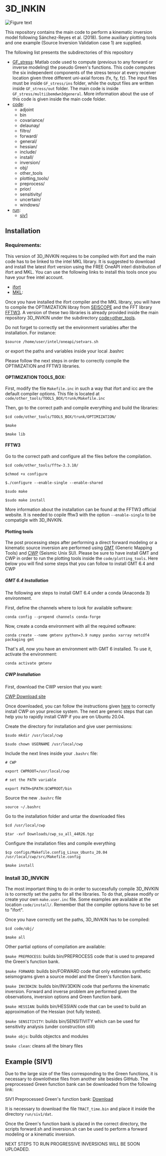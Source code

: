 # 3D_INKIN


![Figure text](https://github.com/hugosanrocks/hugosanrocks.github.com/blob/master/assets/img/model_time_space_windows.jpg?raw=true)

This repository contains the main code to perform a kinematic inversion model following Sánchez-Reyes et al. (2018). Some auxiliary plotting tools and one example (Source Inversion Validation case 1) are supplied.

The following list presents the subdirectories of this repository

* [GF_stress](https://github.com/hugosanrocks/3D_INVKIN/tree/main/GF_stress): Matlab code used to compute (previous to any forward or inverse modeling) the pseudo Green's functions. This code computes the six independent components of the stress tensor at every receiver location given three different uni-axial forces (fx, fy, fz). The input files must be inside `GF_stress/ins` folder, while the output files are written inside `GF_stress/out` folder. The main code is inside `GF_stress/multiibemdwn3dgeneral`. More information about the use of this code is given inside the main code folder.
* [code](https://github.com/hugosanrocks/3D_INVKIN/tree/main/code):
  + adjoint
  + bin
  + covariance/
  + delaunay/
  + filtro/
  + forward/
  + general/
  + hessian/
  + include/
  + install/
  + inversion/
  + obj/
  + other_tools
  + plotting_tools/
  + preprocess/
  + prior/
  + sensitivity/
  + uncertain/
  + windows/
* [run](https://github.com/hugosanrocks/3D_INVKIN/tree/main/run):
  + [siv1](https://github.com/hugosanrocks/3D_INVKIN/tree/main/run/siv1)

## Installation

### Requirements:

This version of 3D_INVKIN requires to be compiled with ifort and the main code has to be linked to the intel MKL library. It is suggested to download and install the latest ifort version using the FREE OneAPI interl distribution of ifort and MKL. You can use the following links to install this tools once you have your free intel account.

* [ifort](https://www.intel.com/content/www/us/en/developer/articles/tool/oneapi-standalone-components.html#fortran) 
* [MKL](https://www.intel.com/content/www/us/en/developer/tools/oneapi/onemkl-download.html):

Once you have installed the ifort compiler and the MKL library, you will have to compile the OPTIMIZATION libray from [SEISCOPE](https://seiscope2.osug.fr/SEISCOPE-OPTIMIZATION-TOOLBOX) and the FFT library [FFTW3](https://www.fftw.org/download.html). A version of these two libraries is already provided inside the main repository 3D_INVKIN under the subdirectory [code>other_tools](https://github.com/hugosanrocks/3D_INVKIN/tree/main/code/other_tools).

Do not forget to correctly set the environment variables after the installation. For instance:

`$source /home/user/intel/oneapi/setvars.sh`

or export the paths and variables inside your local .bashrc

Please follow the next steps in order to correctly compile the OPTIMIZATION and FFTW3 libraries.

#### OPTIMIZATION TOOLS_BOX:

First, modify the file `Makefile.inc` in such a way that ifort and icc are the default compiler options. This file is located at `code/other_tools/TOOLS_BOX/trunk/Makefile.inc`

Then, go to the correct path and compile everything and build the libraries:

`$cd code/other_tools/TOOLS_BOX/trunk/OPTIMIZATION/`

`$make`

`$make lib`

#### FFTW3

Go to the correct path and configure all the files before the compilation. 

`$cd code/other_tools/fftw-3.3.10/`

`$chmod +x configure`

`$./configure --enable-single --enable-shared`

`$sudo make`

`$sudo make install`

More information about the installation can be found at the FFTW3 official website. It is needed to copile fftw3 with the option `--enable-single` to be compatigle with 3D_INVKIN.

#### Plotting tools

The post processing steps after performing a direct forward modeling or a kinematic source inversion are performed using [GMT](https://www.generic-mapping-tools.org/) (Generic Mapping Tools) and [CWP](https://wiki.seismic-unix.org/start) (Seismic Unix SU). Please be sure to have install GMT and CWP in order to run the plotting tools inside the `code/plotting_tools`. Here below you will find some steps that you can follow to install GMT 6.4 and CWP

##### GMT 6.4 Installation

The following are steps to install GMT 6.4 under a conda (Anaconda 3) environment.

First, define the channels where to look for available software:

`conda config --prepend channels conda-forge`

Now, create a conda environment with all the required software:

`conda create --name gmtenv python=3.9 numpy pandas xarray netcdf4 packaging gmt`

That's all, now you have an environment with GMT 6 installed. To use it, activate the environment:

`conda activate gmtenv`

##### CWP Installation

First, download the CWP version that you want:

[CWP Download site](https://nextcloud.seismic-unix.org/index.php/s/LZpzc8jMzbWG9BZ)

Once downloaded, you can follow the instructions given [here](https://wiki.seismic-unix.org/sudoc:su_installation) to correctly install CWP on your precise system. The next are generic steps that can help you to rapidly install CWP if you are on Ubuntu 20.04.

Create the directory for installation and give user permissions:

`$sudo mkdir /usr/local/cwp`

`$sudo chown USERNAME /usr/local/cwp`

Include the next lines inside your `.bashrc` file:

`# CWP`

`export CWPROOT=/usr/local/cwp`

`# set the PATH variable`

`export PATH=$PATH:$CWPROOT/bin`

Source the new `.bashrc` file

`source ~/.bashrc`

Go to the installation folder and untar the downloaded files

`$cd /usr/local/cwp`

`$tar -xvf Downloads/cwp_su_all_44R26.tgz`

Configure the installation files and compile everything

`$cp configs/Makefile.config_Linux_Ubuntu_20.04 /usr/local/cwp/src/Makefile.config`

`$make install`



### Install 3D_INVKIN

The most important thing to do in order to successfully compile 3D_INVKIN is to correctly set the paths for all the libraries. To do that, please modify or create your own `make.user.inc` file. Some examples are available at the location `code/install/`. Remember that the compiler options have to be set to "ifort".

Once you have correctly set the paths, 3D_INVKIN has to be compiled:

`$cd code/obj/`

`$make all`

Other partial options of compilation are available:

`$make PREPROCESS`: builds bin/PREPROCESS code that is used to prepared the Green's function bank.

`$make FORWARD`: builds bin/FORWARD code that only estimates synthetic seismograms given a source model and the Green's function bank.

`$make INV3DKIN`: builds bin/INV3DKIN code that performs the kinematic inversion. Forward and inverse problem are performed given the observations, inversion options and Green function bank.

`$make HESSIAN`: builds bin/HESSIAN code that can be used to build an approximation of the Hessian (not fully tested).

`$make SENSITIVITY`: builds bin/SENSITIVITY which can be used for sensitivity analysis (under construction still)

`$make objs`: builds objectcs and modules

`$make clean`: cleans all the binary files


## Example (SIV1)


Due to the large size of the files corresponding to the Green functions, it is necessary to downlothese files from another site besides GitHub. The preprocessed Green function bank can be downloaded from the following link:

SIV1 Preprocessed Green's function bank: [Download](https://www.dropbox.com/scl/fo/6kno3ar6ukxu1y6oc2b7i/h?dl=0&rlkey=cbdlfv5sbv0gxu2a6s9wkum9z)

It is necessary to download the file `TRACT_time.bin` and place it inside the directory `run/siv1/dat`.

Once the Green's function bank is placed in the correct directory, the scripts forward.sh and inversion.sh can be used to perform a forward modeling or a kinematic inversion.

NEXT STEPS TO RUN PROGRESSIVE INVERSIONS WILL BE SOON UPLOADED.



